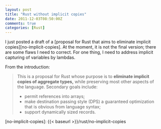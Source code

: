 ```yaml
---
layout: post
title: "Rust without implicit copies"
date: 2011-12-03T08:50:00Z
comments: true
categories: [Rust]
---
```


I just posted a draft of a [proposal for Rust that aims to eliminate
implicit copies][no-implicit-copies].  At the moment, it is not the
final version; there are some flaws I need to correct.  For one thing,
I need to address implicit capturing of variables by lambdas.

From the introduction:

> This is a proposal for Rust whose purpose is to **eliminate implicit
> copies of aggregate types,** while preserving most other aspects of
> the language.  Secondary goals include:
> 
> - permit references into arrays;
> - make destination passing style (DPS) a guaranteed optimization that
>   is obvious from language syntax;
> - support dynamically sized records.

[no-implicit-copies]: {{< baseurl >}}/rust/no-implicit-copies